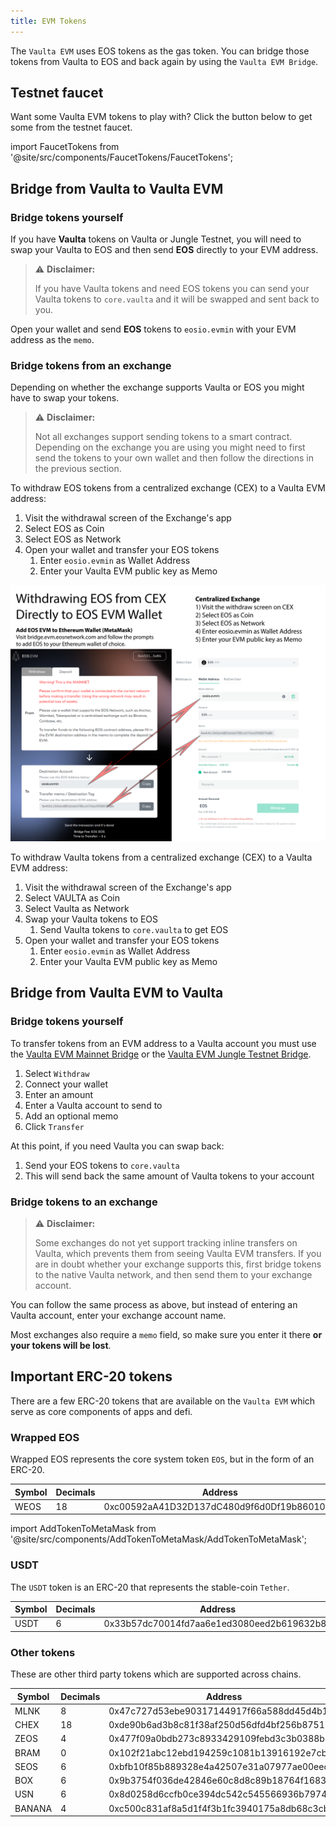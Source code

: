 ```yaml
---
title: EVM Tokens
---
```


The `Vaulta EVM` uses EOS tokens as the gas token. 
You can bridge those tokens from Vaulta to EOS and back again by using the `Vaulta EVM Bridge`.

## Testnet faucet

Want some Vaulta EVM tokens to play with? Click the button below to get some from the testnet faucet.

<!-- translation-ignore -->

import FaucetTokens from '@site/src/components/FaucetTokens/FaucetTokens';

<FaucetTokens />

<!-- end-translation-ignore -->

## Bridge from Vaulta to Vaulta EVM

### Bridge tokens yourself

If you have **Vaulta** tokens on Vaulta or Jungle Testnet, you will need to swap your Vaulta to EOS and then send 
**EOS** directly to your EVM address.

> ⚠ **Disclaimer:**
> 
> If you have Vaulta tokens and need EOS tokens you can send your Vaulta tokens to `core.vaulta` and it will be swapped and sent back to you.

Open your wallet and send **EOS** tokens to `eosio.evmin` with your EVM address as the `memo`.

### Bridge tokens from an exchange

Depending on whether the exchange supports Vaulta or EOS you might have to swap your tokens. 

> ⚠ **Disclaimer:**
>
> Not all exchanges support sending tokens to a smart contract. Depending on the exchange you are using you might need
> to first send the tokens to your own wallet and then follow the directions in the previous section.

To withdraw EOS tokens from a centralized exchange (CEX) to a Vaulta EVM address:

1. Visit the withdrawal screen of the Exchange's app
2. Select EOS as Coin
3. Select EOS as Network
4. Open your wallet and transfer your EOS tokens
   1. Enter `eosio.evmin` as Wallet Address 
   2. Enter your Vaulta EVM public key as Memo

![Vaulta EVM Token Flow](/images/EOS-EVM_withdraw_from_CEX_to_wallet.png)

To withdraw Vaulta tokens from a centralized exchange (CEX) to a Vaulta EVM address:
1. Visit the withdrawal screen of the Exchange's app
2. Select VAULTA as Coin
3. Select Vaulta as Network
4. Swap your Vaulta tokens to EOS
   1. Send Vaulta tokens to `core.vaulta` to get EOS
5. Open your wallet and transfer your EOS tokens
   1. Enter `eosio.evmin` as Wallet Address 
   2. Enter your Vaulta EVM public key as Memo



## Bridge from Vaulta EVM to Vaulta

### Bridge tokens yourself

To transfer tokens from an EVM address to a Vaulta account you must use the [Vaulta EVM Mainnet Bridge](https://bridge.evm.eosnetwork.com/)
or the [Vaulta EVM Jungle Testnet Bridge](https://bridge.testnet.evm.eosnetwork.com/).

1. Select `Withdraw`
2. Connect your wallet
3. Enter an amount
4. Enter a Vaulta account to send to
5. Add an optional memo
6. Click `Transfer`

At this point, if you need Vaulta you can swap back:
1. Send your EOS tokens to `core.vaulta`
2. This will send back the same amount of Vaulta tokens to your account

### Bridge tokens to an exchange

> ⚠ **Disclaimer:**
>
> Some exchanges do not yet support tracking inline transfers on Vaulta, which prevents them from seeing Vaulta EVM transfers.
> If you are in doubt whether your exchange supports this, first bridge tokens to the native Vaulta network, and then send them to your exchange account.

You can follow the same process as above, but instead of entering an Vaulta account, enter your exchange account name.

Most exchanges also require a `memo` field, so make sure you enter it there **or your tokens will be lost**.








## Important ERC-20 tokens

There are a few ERC-20 tokens that are available on the `Vaulta EVM` which serve as core components of apps and defi.

### Wrapped EOS

Wrapped EOS represents the core system token `EOS`, but in the form of an ERC-20.


| Symbol    | Decimals | Address                                                                |
|-----------|----------|------------------------------------------------------------------------|
| WEOS | 18       | 0xc00592aA41D32D137dC480d9f6d0Df19b860104F |


<!-- translation-ignore -->

import AddTokenToMetaMask from '@site/src/components/AddTokenToMetaMask/AddTokenToMetaMask';

<AddTokenToMetaMask address="0xc00592aA41D32D137dC480d9f6d0Df19b860104F" symbol="WEOS" decimals="18" />

<!-- end-translation-ignore -->

### USDT

The `USDT` token is an ERC-20 that represents the stable-coin `Tether`.


| Symbol    | Decimals | Address                                                                |
|-----------|----------|------------------------------------------------------------------------|
| USDT | 6        | 0x33b57dc70014fd7aa6e1ed3080eed2b619632b8e |


<!-- translation-ignore -->

<AddTokenToMetaMask address="0x33b57dc70014fd7aa6e1ed3080eed2b619632b8e" symbol="USDT" decimals="6" />

<!-- end-translation-ignore -->

### Other tokens

These are other third party tokens which are supported across chains.


| Symbol | Decimals | Address                                                                |
|--------|----------|------------------------------------------------------------------------|
| MLNK    | 8        | 0x47c727d53ebe90317144917f66a588dd45d4b114 |
| CHEX    | 18        | 0xde90b6ad3b8c81f38af250d56dfd4bf256b87512 |
| ZEOS    | 4        | 0x477f09a0bdb273c8933429109febd3c3b0388b8a |
| BRAM    | 0        | 0x102f21abc12ebd194259c1081b13916192e7cbe5 |
| SEOS   | 6        | 0xbfb10f85b889328e4a42507e31a07977ae00eec6 |
| BOX    | 6        | 0x9b3754f036de42846e60c8d8c89b18764f168367 |
| USN    | 6        | 0x8d0258d6ccfb0ce394dc542c545566936b7974f9 |
| BANANA    | 4        | 0xc500c831af8a5d1f4f3b1fc3940175a8db68c3cb |


<!-- translation-ignore -->

<AddTokenToMetaMask address="0x47c727d53ebe90317144917f66a588dd45d4b114" symbol="MLNK" decimals="8" />
<AddTokenToMetaMask address="0xde90b6ad3b8c81f38af250d56dfd4bf256b87512" symbol="CHEX" decimals="18" />
<AddTokenToMetaMask address="0x477f09a0bdb273c8933429109febd3c3b0388b8a" symbol="ZEOS" decimals="4" />
<AddTokenToMetaMask address="0x102f21abc12ebd194259c1081b13916192e7cbe5" symbol="BRAM" decimals="0" />
<AddTokenToMetaMask address="0xbfb10f85b889328e4a42507e31a07977ae00eec6" symbol="SEOS" decimals="6" />
<AddTokenToMetaMask address="0x9b3754f036de42846e60c8d8c89b18764f168367" symbol="BOX" decimals="6" />
<AddTokenToMetaMask address="0x8d0258d6ccfb0ce394dc542c545566936b7974f9" symbol="USN" decimals="6" />
<AddTokenToMetaMask address="0xc500c831af8a5d1f4f3b1fc3940175a8db68c3cb" symbol="BANANA" decimals="4" />

<!-- end-translation-ignore -->
